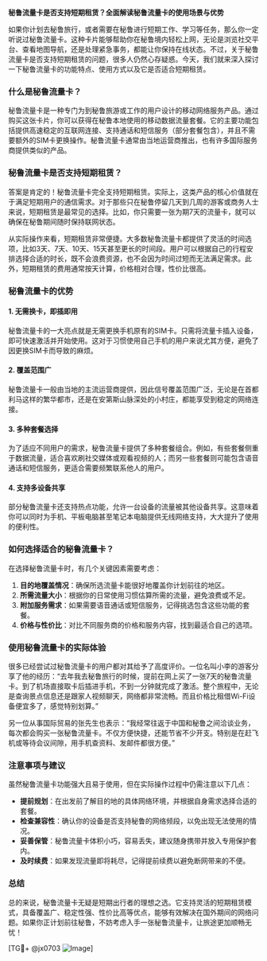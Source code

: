 **秘鲁流量卡是否支持短期租赁？全面解读秘鲁流量卡的使用场景与优势**

如果你计划去秘鲁旅行，或者需要在秘鲁进行短期工作、学习等任务，那么你一定听说过秘鲁流量卡。这种卡片能够帮助你在秘鲁境内轻松上网，无论是浏览社交平台、查看地图导航，还是处理紧急事务，都能让你保持在线状态。不过，关于秘鲁流量卡是否支持短期租赁的问题，很多人仍然心存疑惑。今天，我们就来深入探讨一下秘鲁流量卡的功能特点、使用方式以及它是否适合短期租赁。

### 什么是秘鲁流量卡？

秘鲁流量卡是一种专门为到秘鲁旅游或工作的用户设计的移动网络服务产品。通过购买这张卡片，你可以获得在秘鲁本地使用的移动数据流量套餐。它的主要功能包括提供高速稳定的互联网连接、支持通话和短信服务（部分套餐包含），并且不需要额外的SIM卡更换操作。秘鲁流量卡通常由当地运营商推出，也有许多国际服务商提供类似的产品。

### 秘鲁流量卡是否支持短期租赁？

答案是肯定的！秘鲁流量卡完全支持短期租赁。实际上，这类产品的核心价值就在于满足短期用户的通信需求。对于那些只在秘鲁停留几天到几周的游客或商务人士来说，短期租赁是最常见的选择。比如，你只需要一张为期7天的流量卡，就可以确保在秘鲁期间随时保持联网状态。

从实际操作来看，短期租赁非常便捷。大多数秘鲁流量卡都提供了灵活的时间选项，比如3天、7天、10天、15天甚至更长的时间段。用户可以根据自己的行程安排选择合适的时长，既不会浪费资源，也不会因为时间过短而无法满足需求。此外，短期租赁的费用通常按天计算，价格相对合理，性价比很高。

### 秘鲁流量卡的优势

#### 1. **无需换卡，即插即用**
秘鲁流量卡的一大亮点就是无需更换手机原有的SIM卡。只需将流量卡插入设备，即可快速激活并开始使用。这对于习惯使用自己手机的用户来说尤其方便，避免了因更换SIM卡而导致的麻烦。

#### 2. **覆盖范围广**
秘鲁流量卡一般由当地的主流运营商提供，因此信号覆盖范围广泛，无论是在首都利马这样的繁华都市，还是在安第斯山脉深处的小村庄，都能享受到稳定的网络连接。

#### 3. **多种套餐选择**
为了适应不同用户的需求，秘鲁流量卡提供了多种套餐组合。例如，有些套餐侧重于数据流量，适合喜欢刷社交媒体或观看视频的人；而另一些套餐则可能包含语音通话和短信服务，更适合需要频繁联系他人的用户。

#### 4. **支持多设备共享**
部分秘鲁流量卡还支持热点功能，允许一台设备的流量被其他设备共享。这意味着你可以同时为手机、平板电脑甚至笔记本电脑提供无线网络支持，大大提升了使用的便利性。

### 如何选择适合的秘鲁流量卡？

在选择秘鲁流量卡时，有几个关键因素需要考虑：

1. **目的地覆盖情况**：确保所选流量卡能很好地覆盖你计划前往的地区。
2. **所需流量大小**：根据你的日常使用习惯估算所需的流量，避免浪费或不足。
3. **附加服务需求**：如果需要语音通话或短信服务，记得挑选包含这些功能的套餐。
4. **价格与性价比**：对比不同服务商的价格和服务内容，找到最适合自己的选项。

### 使用秘鲁流量卡的实际体验

很多已经尝试过秘鲁流量卡的用户都对其给予了高度评价。一位名叫小李的游客分享了他的经历：“去年我去秘鲁旅行的时候，提前在网上买了一张7天的秘鲁流量卡。到了机场直接取卡后插进手机，不到一分钟就完成了激活。整个旅程中，无论是查询景点信息还是跟家人视频聊天，网络都非常流畅。而且价格比租借Wi-Fi设备便宜多了，感觉特别划算。”

另一位从事国际贸易的张先生也表示：“我经常往返于中国和秘鲁之间洽谈业务，每次都会购买一张秘鲁流量卡。不仅方便快捷，还能节省不少开支。特别是在赶飞机或等待会议间隙，用手机查资料、发邮件都很方便。”

### 注意事项与建议

虽然秘鲁流量卡功能强大且易于使用，但在实际操作过程中仍需注意以下几点：

- **提前规划**：在出发前了解目的地的具体网络环境，并根据自身需求选择合适的套餐。
- **检查兼容性**：确认你的设备是否支持秘鲁的网络频段，以免出现无法使用的情况。
- **妥善保管**：秘鲁流量卡体积小巧，容易丢失，建议随身携带并放入专用保护套内。
- **及时续费**：如果发现流量即将耗尽，记得提前续费以避免断网带来的不便。

### 总结

总的来说，秘鲁流量卡无疑是短期出行者的理想之选。它支持灵活的短期租赁模式，具备覆盖广、稳定性强、性价比高等优点，能够有效解决在国外期间的网络问题。如果你正计划前往秘鲁，不妨考虑入手一张秘鲁流量卡，让旅途更加顺畅无忧！

[TG💪+ @jx0703 ![Image](https://github.com/user-attachments/assets/dbca1d08-cadb-493c-b0ec-ad6f7a83f270)]
